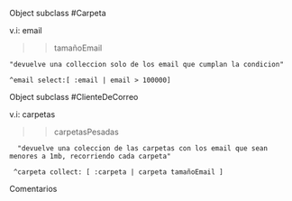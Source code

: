 Object subclass #Carpeta

v.i: email

>> tamañoEmail

    "devuelve una colleccion solo de los email que cumplan la condicion"

    ^email select:[ :email | email > 100000]





Object subclass #ClienteDeCorreo

v.i: carpetas

>> carpetasPesadas

      "devuelve una coleccion de las carpetas con los email que sean menores a 1mb, recorriendo cada carpeta"

     ^carpeta collect: [ :carpeta | carpeta tamañoEmail ]

Comentarios
